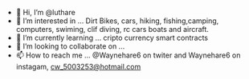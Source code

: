 - 👋 Hi, I’m @luthare
- 👀 I’m interested in ... Dirt Bikes, cars, hiking, fishing,camping, computers, swiming, clif diving, rc cars boats and aircraft.
- 🌱 I’m currently learning ... cripto currency smart contracts 
- 💞️ I’m looking to collaborate on ...
- 📫 How to reach me ... @Waynehare6 on twiter and Waynehare6 on instagam, cw_5003253@hotmail.com

<!---
luthare/luthare is a ✨ special ✨ repository because its `README.md` (this file) appears on your GitHub profile.
You can click the Preview link to take a look at your changes.
--->

